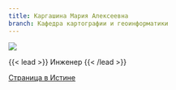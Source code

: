 ```yaml
---
title: Каргашина Мария Алексеевна
branch: Кафедра картографии и геоинформатики
---
```

![](img/kma.jpg)

{{< lead >}} Инженер {{< /lead >}}

[Страница в Истине](https://istina.msu.ru/workers/437605)